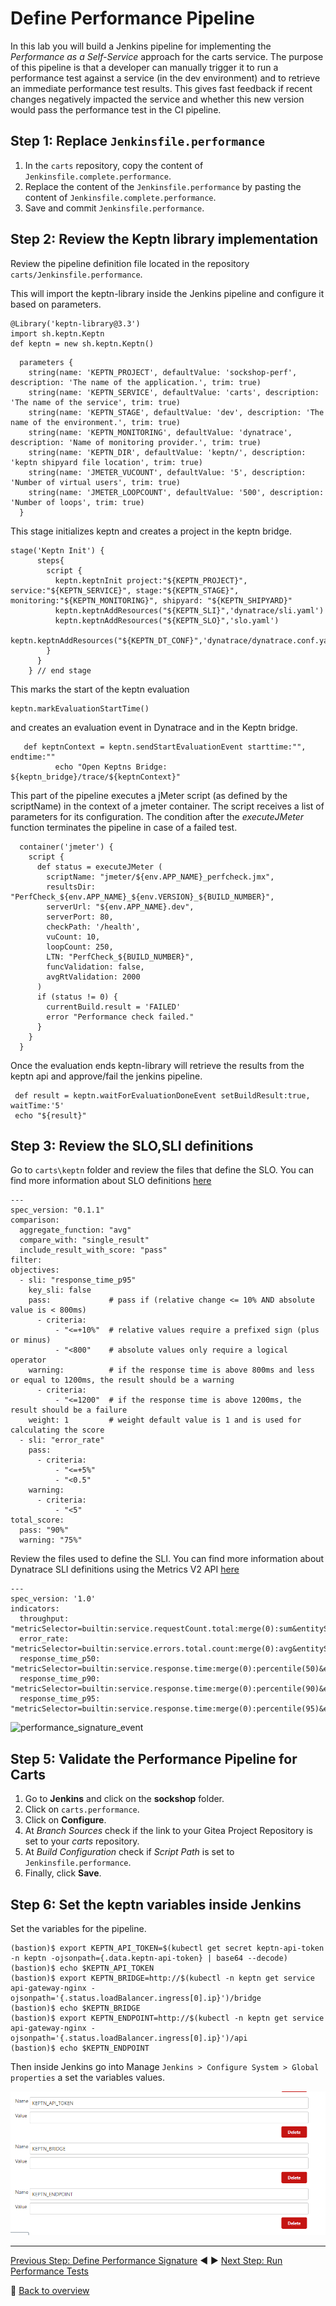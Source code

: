 # Define Performance Pipeline

In this lab you will build a Jenkins pipeline for implementing the *Performance as a Self-Service* approach for the carts service. The purpose of this pipeline is that a developer can manually trigger it to run a performance test against a service (in the dev environment) and to retrieve an immediate performance test results. This gives fast feedback if recent changes negatively impacted the service and whether this new version would pass the performance test in the CI pipeline.

## Step 1: Replace `Jenkinsfile.performance`
1. In the `carts` repository, copy the content of `Jenkinsfile.complete.performance`.
1. Replace the content of the `Jenkinsfile.performance` by pasting the content of `Jenkinsfile.complete.performance`.
1. Save and commit `Jenkinsfile.performance`.

## Step 2: Review the Keptn library implementation

Review the pipeline definition file located in the repository `carts/Jenkinsfile.performance`. 

This will import the keptn-library inside the Jenkins pipeline and configure it based on parameters.
```
@Library('keptn-library@3.3')
import sh.keptn.Keptn
def keptn = new sh.keptn.Keptn()
``` 
```
  parameters {
    string(name: 'KEPTN_PROJECT', defaultValue: 'sockshop-perf', description: 'The name of the application.', trim: true)
    string(name: 'KEPTN_SERVICE', defaultValue: 'carts', description: 'The name of the service', trim: true)
    string(name: 'KEPTN_STAGE', defaultValue: 'dev', description: 'The name of the environment.', trim: true)
    string(name: 'KEPTN_MONITORING', defaultValue: 'dynatrace', description: 'Name of monitoring provider.', trim: true)
    string(name: 'KEPTN_DIR', defaultValue: 'keptn/', description: 'keptn shipyard file location', trim: true)
    string(name: 'JMETER_VUCOUNT', defaultValue: '5', description: 'Number of virtual users', trim: true)
    string(name: 'JMETER_LOOPCOUNT', defaultValue: '500', description: 'Number of loops', trim: true)
  }
```
This stage initializes keptn and creates a project in the keptn bridge. 
```
stage('Keptn Init') {
      steps{
        script {
          keptn.keptnInit project:"${KEPTN_PROJECT}", service:"${KEPTN_SERVICE}", stage:"${KEPTN_STAGE}", monitoring:"${KEPTN_MONITORING}", shipyard: "${KEPTN_SHIPYARD}"
          keptn.keptnAddResources("${KEPTN_SLI}",'dynatrace/sli.yaml')
          keptn.keptnAddResources("${KEPTN_SLO}",'slo.yaml')
          keptn.keptnAddResources("${KEPTN_DT_CONF}",'dynatrace/dynatrace.conf.yaml')          
        }
      }
    } // end stage

```
This marks the start of the keptn evaluation

```
keptn.markEvaluationStartTime()

```
and creates an evaluation event in Dynatrace and in the Keptn bridge.

```
   def keptnContext = keptn.sendStartEvaluationEvent starttime:"", endtime:""
          echo "Open Keptns Bridge: ${keptn_bridge}/trace/${keptnContext}"
```
This part of the pipeline executes a jMeter script (as defined by the scriptName) in the context of a jmeter container. The script receives a list of parameters for its configuration. The condition after the *executeJMeter* function terminates the pipeline in case of a failed test.  
```
  container('jmeter') {
    script {
      def status = executeJMeter ( 
        scriptName: "jmeter/${env.APP_NAME}_perfcheck.jmx",
        resultsDir: "PerfCheck_${env.APP_NAME}_${env.VERSION}_${BUILD_NUMBER}",
        serverUrl: "${env.APP_NAME}.dev", 
        serverPort: 80,
        checkPath: '/health',
        vuCount: 10,
        loopCount: 250,
        LTN: "PerfCheck_${BUILD_NUMBER}",
        funcValidation: false,
        avgRtValidation: 2000
      )
      if (status != 0) {
        currentBuild.result = 'FAILED'
        error "Performance check failed."
      }
    }
  }
```

Once the evaluation ends keptn-library will retrieve the results from the keptn api and approve/fail the jenkins pipeline.
```
 def result = keptn.waitForEvaluationDoneEvent setBuildResult:true, waitTime:'5'
 echo "${result}"
```

## Step 3: Review the SLO,SLI definitions

Go to `carts\keptn` folder and review the files that define the SLO. You can find more information about SLO definitions [here](https://keptn.sh/docs/0.7.x/quality_gates/slo/)

```
---
spec_version: "0.1.1"
comparison:
  aggregate_function: "avg"
  compare_with: "single_result"
  include_result_with_score: "pass"
filter:
objectives:
  - sli: "response_time_p95"
    key_sli: false
    pass:             # pass if (relative change <= 10% AND absolute value is < 800ms)
      - criteria:
          - "<=+10%"  # relative values require a prefixed sign (plus or minus)
          - "<800"    # absolute values only require a logical operator
    warning:          # if the response time is above 800ms and less or equal to 1200ms, the result should be a warning
      - criteria:
          - "<=1200"  # if the response time is above 1200ms, the result should be a failure
    weight: 1         # weight default value is 1 and is used for calculating the score
  - sli: "error_rate"
    pass:
      - criteria:
          - "<=+5%"
          - "<0.5"
    warning:
      - criteria:
          - "<5"
total_score:
  pass: "90%"
  warning: "75%"
```

Review the files used to define the SLI. You can find more information about Dynatrace SLI definitions using the Metrics V2 API [here](https://www.dynatrace.com/support/help/dynatrace-api/environment-api/metric-v2/)

```
---
spec_version: '1.0'
indicators:
  throughput:          "metricSelector=builtin:service.requestCount.total:merge(0):sum&entitySelector=tag(environment:$STAGE),tag(app:$SERVICE),type(SERVICE)"
  error_rate:          "metricSelector=builtin:service.errors.total.count:merge(0):avg&entitySelector=tag(environment:$STAGE),tag(app:$SERVICE),type(SERVICE)"
  response_time_p50:   "metricSelector=builtin:service.response.time:merge(0):percentile(50)&entitySelector=tag(environment:$STAGE),tag(app:$SERVICE),type(SERVICE)"
  response_time_p90:   "metricSelector=builtin:service.response.time:merge(0):percentile(90)&entitySelector=tag(environment:$STAGE),tag(app:$SERVICE),type(SERVICE)"
  response_time_p95:   "metricSelector=builtin:service.response.time:merge(0):percentile(95)&entitySelector=tag(environment:$STAGE),tag(app:$SERVICE),type(SERVICE)"

```

![performance_signature_event](../assets/performance_signature_event.png)


## Step 5: Validate the Performance Pipeline for Carts
1. Go to  **Jenkins** and click on the **sockshop** folder.
1. Click on `carts.performance`.
1. Click on **Configure**.
1. At *Branch Sources* check if the link to your Gitea Project Repository is set to your *carts* repository.
1. At *Build Configuration* check if *Script Path* is set to `Jenkinsfile.performance`.
2. Finally, click **Save**.

## Step 6: Set the keptn variables inside Jenkins

Set the variables for the pipeline.

```
(bastion)$ export KEPTN_API_TOKEN=$(kubectl get secret keptn-api-token -n keptn -ojsonpath={.data.keptn-api-token} | base64 --decode)
(bastion)$ echo $KEPTN_API_TOKEN
(bastion)$ export KEPTN_BRIDGE=http://$(kubectl -n keptn get service api-gateway-nginx -ojsonpath='{.status.loadBalancer.ingress[0].ip}')/bridge
(bastion)$ echo $KEPTN_BRIDGE
(bastion)$ export KEPTN_ENDPOINT=http://$(kubectl -n keptn get service api-gateway-nginx -ojsonpath='{.status.loadBalancer.ingress[0].ip}')/api
(bastion)$ echo $KEPTN_ENDPOINT
```

Then inside Jenkins go into Manage `Jenkins > Configure System > Global properties` a set the variables values.

![keptn](./assets/keptn-variables.png)

---

[Previous Step: Define Performance Signature](../03_Define_Performance_Signature) :arrow_backward: :arrow_forward: [Next Step: Run Performance Tests](../05_Run_Performance_Tests)

:arrow_up_small: [Back to overview](../)
